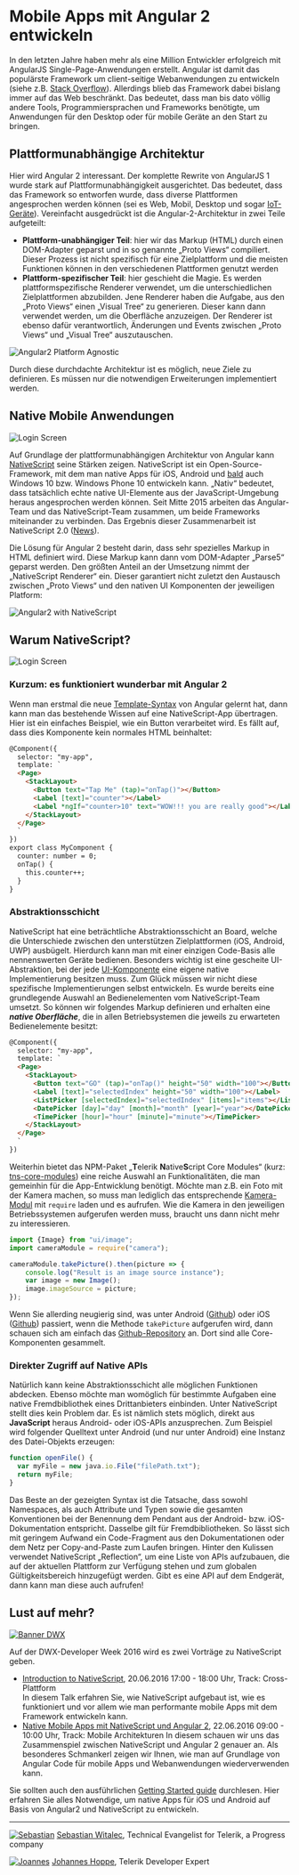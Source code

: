 # Mobile Apps mit Angular 2 entwickeln

In den letzten Jahre haben mehr als eine Million Entwickler erfolgreich mit AngularJS Single-Page-Anwendungen erstellt. Angular ist damit das populärste Framework um client-seitige Webanwendungen zu entwickeln (siehe z.B.  [Stack Overflow](http://stackoverflow.com/research/developer-survey-2016#most-popular-technologies-per-occupation)). Allerdings blieb das Framework dabei bislang immer auf das Web beschränkt. Das bedeutet, dass man bis dato völlig andere Tools, Programmiersprachen und Frameworks benötigte, um Anwendungen für den Desktop oder für mobile Geräte an den Start zu bringen.


## Plattformunabhängige Architektur

Hier wird Angular 2 interessant. Der komplette Rewrite von AngularJS 1 wurde stark auf Plattformunabhängigkeit ausgerichtet. Das bedeutet, dass das Framework so entworfen wurde, dass diverse Plattformen angesprochen werden können (sei es Web, Mobil, Desktop und sogar [IoT-Geräte](https://medium.com/@urish/building-simon-with-angular2-iot-fceb78bb18e5)).
Vereinfacht ausgedrückt ist die Angular-2-Architektur in zwei Teile aufgeteilt:

- __Plattform-unabhängiger Teil__: hier wir das Markup (HTML) durch einen DOM-Adapter geparst und in so genannte „Proto Views“ compiliert. Dieser Prozess ist nicht spezifisch für eine Zielplattform und die meisten Funktionen können in den verschiedenen Plattformen genutzt werden
- __Plattform-spezifischer Teil__: hier geschieht die Magie. Es werden plattformspezifische Renderer verwendet, um die unterschiedlichen Zielplattformen abzubilden. Jene Renderer haben die Aufgabe, aus den „Proto Views“ einen „Visual Tree“ zu generieren. Dieser kann dann verwendet werden, um die Oberfläche anzuzeigen. Der Renderer ist ebenso dafür verantwortlich, Änderungen und Events zwischen „Proto Views“ und „Visual Tree“ auszutauschen.


![Angular2 Platform Agnostic](./images/Angular2-platform-agnostic.png "Angular2 Platform Agnostic")

Durch diese durchdachte Architektur ist es möglich, neue Ziele zu definieren. Es müssen nur die notwendigen Erweiterungen implementiert werden.


## Native Mobile Anwendungen

![Login Screen](./images/LoginScreen.png "Login Screen")

Auf Grundlage der plattformunabhängigen Architektur von Angular kann [NativeScript](https://www.nativescript.org/) seine Stärken zeigen. NativeScript ist ein Open-Source-Framework, mit dem man native Apps für iOS, Android und [bald](https://www.nativescript.org/blog/details/nativescript-runtime-preview-for-windows-10) auch Windows 10 bzw. Windows Phone 10 entwickeln kann. „Nativ“ bedeutet, dass tatsächlich echte native UI-Elemente aus der JavaScript-Umgebung heraus angesprochen werden können. Seit Mitte 2015 arbeiten das Angular-Team und das NativeScript-Team zusammen, um beide Frameworks miteinander zu verbinden. Das Ergebnis dieser Zusammenarbeit ist NativeScript 2.0 ([News](http://sdtimes.com/nativescript-2-0-brings-mobile-strategy-options-angularjs-developers/)).

Die Lösung für Angular 2 besteht darin, dass sehr spezielles Markup in HTML definiert wird. Diese Markup kann dann vom DOM-Adapter „Parse5“ geparst werden. Den größten Anteil an der Umsetzung nimmt der „NativeScript Renderer“ ein. Dieser garantiert nicht zuletzt den Austausch zwischen „Proto Views“ und  den nativen UI Komponenten der jeweiligen Platform:

![Angular2 with NativeScript](./images/Angular2-with-NativeScript.png "Angular2 with NativeScript")


## Warum NativeScript?

![Login Screen](./images/nativescript-loves-angular.png)

### Kurzum: es funktioniert wunderbar mit Angular 2

Wenn man erstmal die neue [Template-Syntax](https://angular.io/docs/ts/latest/guide/template-syntax.html) von Angular gelernt hat, dann kann man das bestehende Wissen auf eine NativeScript-App übertragen. Hier ist ein einfaches Beispiel, wie ein Button verarbeitet wird. Es fällt auf, dass dies Komponente kein normales HTML beinhaltet:

```HTML
@Component({
  selector: "my-app",
  template: `
  <Page>
    <StackLayout>
      <Button text="Tap Me" (tap)="onTap()"></Button>
      <Label [text]="counter"></Label>
      <Label *ngIf="counter>10" text="WOW!!! you are really good"></Label>
    </StackLayout>
  </Page>
  `
})
export class MyComponent {
  counter: number = 0;
  onTap() {
    this.counter++;
  }
}
```

### Abstraktionsschicht

NativeScript hat eine 	beträchtliche Abstraktionsschicht an Board, welche die Unterschiede zwischen den unterstützen  Zielplattformen (iOS, Android, UWP) ausbügelt. Hierdurch kann man mit einer einzigen Code-Basis alle nennenswerten Geräte bedienen. Besonders wichtig ist eine gescheite UI-Abstraktion, bei der jede [UI-Komponente](http://docs.nativescript.org/ui/ui-views) eine eigene native Implementierung besitzen muss. Zum Glück müssen wir nicht diese spezifische Implementierungen selbst entwickeln. Es wurde bereits eine grundlegende Auswahl an Bedienelementen vom NativeScript-Team umsetzt. So können wir folgendes Markup definieren und erhalten eine ***native Oberfläche***, die in allen Betriebsystemen die jeweils zu erwarteten Bedienelemente besitzt:

```HTML
@Component({
  selector: "my-app",
  template: `
  <Page>
    <StackLayout>
      <Button text="GO" (tap)="onTap()" height="50" width="100"></Button>
      <Label [text]="selectedIndex" height="50" width="100"></Label>
      <ListPicker [selectedIndex]="selectedIndex" [items]="items"></ListPicker>
      <DatePicker [day]="day" [month]="month" [year]="year"></DatePicker>
      <TimePicker [hour]="hour" [minute]="minute"></TimePicker>
    </StackLayout>
  </Page>
  `
})
```

Weiterhin bietet das NPM-Paket „**T**elerik **N**ative**S**cript Core Modules“ (kurz: [tns-core-modules](https://github.com/NativeScript/NativeScript/tree/master/tns-core-modules)) eine reiche Auswahl an Funktionalitäten, die man gemeinhin für die App-Entwicklung benötigt. Möchte man z.B. ein Foto mit der Kamera machen, so muss man lediglich das entsprechende [Kamera-Modul](https://docs.nativescript.org/hardware/camera#using-the-camera-module-to-take-a-picture) mit `require` laden und es aufrufen. Wie die Kamera in den jeweiligen Betriebssystemen aufgerufen werden muss, braucht uns dann nicht mehr zu interessieren.


```JavaScript
import {Image} from "ui/image";
import cameraModule = require("camera");

cameraModule.takePicture().then(picture => {
    console.log("Result is an image source instance");
    var image = new Image();
    image.imageSource = picture;
});
```

Wenn Sie allerding neugierig sind, was unter Android ([Github](https://github.com/NativeScript/NativeScript/blob/master/tns-core-modules/camera/camera.android.ts#L9-L111)) oder iOS ([Github](https://github.com/NativeScript/NativeScript/blob/master/tns-core-modules/camera/camera.ios.ts#L82-L126)) passiert, wenn die Methode `takePicture` aufgerufen wird, dann schauen sich am einfach das [Github-Repository](https://github.com/NativeScript/NativeScript/tree/master/tns-core-modules) an. Dort sind alle Core-Komponenten gesammelt.


### Direkter Zugriff auf Native APIs

Natürlich kann keine Abstraktionsschicht alle möglichen Funktionen abdecken. Ebenso möchte man womöglich für bestimmte Aufgaben eine native Fremdbibliothek eines Drittanbieters einbinden. Unter NativeScript stellt dies kein Problem dar. Es ist nämlich stets möglich, direkt aus **JavaScript** heraus Android- oder iOS-APIs anzusprechen. Zum Beispiel wird folgender Quelltext unter Android (und nur unter Android) eine Instanz des Datei-Objekts erzeugen:

```JavaScript
function openFile() {
  var myFile = new java.io.File("filePath.txt");
  return myFile;
}
```

Das Beste an der gezeigten Syntax ist die Tatsache, dass sowohl  Namespaces, als auch Attribute und Typen sowie die gesamten Konventionen bei der Benennung dem Pendant aus der Android- bzw. iOS-Dokumentation entspricht. Dasselbe gilt für Fremdbibliotheken. So lässt sich mit geringem Aufwand ein Code-Fragment aus den Dokumentationen oder dem Netz per Copy-and-Paste zum Laufen bringen. Hinter den Kulissen verwendet NativeScript „Reflection“, um eine Liste von APIs aufzubauen, die auf der aktuellen Plattform zur Verfügung stehen und zum globalen Gültigkeitsbereich hinzugefügt werden. Gibt es eine API auf dem Endgerät, dann kann man diese auch aufrufen!


## Lust auf mehr?

[![Banner DWX](images/developer-week.jpg)](http://www.developer-week.de/)

Auf der DWX-Developer Week 2016 wird es zwei Vorträge zu NativeScript geben.

* [Introduction to NativeScript][1], 20.06.2016 17:00 - 18:00 Uhr, Track: Cross-Plattform  
  In diesem Talk erfahren Sie, wie NativeScript aufgebaut ist, wie es funktioniert und vor allem wie man performante mobile Apps mit dem Framework entwickeln kann.
* [Native Mobile Apps mit NativeScript und Angular 2][2], 22.06.2016 09:00 - 10:00 Uhr, Track: Mobile Architekturen
  In diesem schauen wir uns das Zusammenspiel zwischen NativeScript und Angular 2 genauer an. Als besonderes Schmankerl zeigen wir Ihnen, wie man auf Grundlage von Angular Code für mobile Apps und Webanwendungen wiederverwenden kann.


Sie sollten auch den ausführlichen [Getting Started guide](http://docs.nativescript.org/angular/tutorial/ng-chapter-0) durchlesen. Hier erfahren Sie alles Notwendige, um native Apps für iOS und Android auf Basis von Angular2 und NativeScript zu entwickeln.


[1]: http://www.developer-week.de/Programm/Veranstaltung/(event)/20557
[2]: http://www.developer-week.de/Programm/Veranstaltung/(event)/20683

---

[![Sebastian](images/Sebastian_Witalec_small.png)](https://twitter.com/sebawita)
[Sebastian Witalec](https://twitter.com/sebawita),  Technical Evangelist for Telerik, a Progress company

[![Joannes](images/Johannes_Hoppe_small.png)](https://twitter.com/johanneshoppe)
[Johannes Hoppe](https://twitter.com/johanneshoppe), Telerik Developer Expert